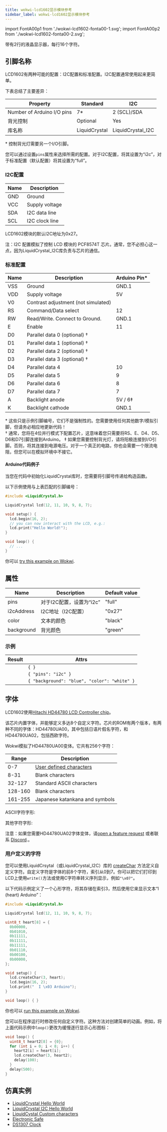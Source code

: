 ```yaml
---
title: wokwi-lcd1602显示模块参考
sidebar_label: wokwi-lcd1602显示模块参考
---
```


import FontA00p1 from './wokwi-lcd1602-fonta00-1.svg';
import FontA00p2 from './wokwi-lcd1602-fonta00-2.svg';

带有2行的液晶显示器，每行16个字符。

<wokwi-lcd1602 text=" wokwi-lcd1602" />

## 引脚名称

LCD1602有两种可能的配置：I2C配置和标准配置。I2C配置通常使用起来更简单。

下表总结了主要差异：

| Property                   | Standard      | I2C               |
| -------------------------- | ------------- | ----------------- |
| Number of Arduino I/O pins | 7\*           | 2 (SCL)/SDA       |
| 背光控制                   | Optional      | Yes               |
| 库名称                     | LiquidCrystal | LiquidCrystal_I2C |

\* 控制背光灯需要另一个I/O引脚。

您可以通过设置`pins`属性来选择所需的配置。对于I2C配置，将其设置为“i2c”，对于标准配置（默认配置）将其设置为“full”。

### I2C配置

| Name | Description    |
| ---- | -------------- |
| GND  | Ground         |
| VCC  | Supply voltage |
| SDA  | I2C data line  |
| SCL  | I2C clock line |

LCD1602模块的默认I2C地址为0x27。

注：I2C 配置模拟了控制 LCD 模块的 PCF8574T 芯片。通常，您不必担心这一点，因为LiquidCrystal_I2C库负责与芯片的通信。

### 标准配置

| Name | Description                         | Arduino Pin\* |
| ---- | ----------------------------------- | ------------- |
| VSS  | Ground                              | GND.1         |
| VDD  | Supply voltage                      | 5V            |
| V0   | Contrast adjustment (not simulated) |               |
| RS   | Command/Data select                 | 12            |
| RW   | Read/Write. Connect to Ground.      | GND.1         |
| E    | Enable                              | 11            |
| D0   | Parallel data 0 (optional) †        |               |
| D1   | Parallel data 1 (optional) †        |               |
| D2   | Parallel data 2 (optional) †        |               |
| D3   | Parallel data 3 (optional) †        |               |
| D4   | Parallel data 4                     | 10            |
| D5   | Parallel data 5                     | 9             |
| D6   | Parallel data 6                     | 8             |
| D7   | Parallel data 7                     | 7             |
| A    | Backlight anode                     | 5V / 6‡       |
| K    | Backlight cathode                   | GND.1         |

\* 这些只是示例引脚编号，它们不是强制性的。您需要使用任何其他数字/模拟引脚，但请务必相应地更新代码！  
† 通常，您将在4位并行模式下配置芯片，这意味着您只需要将RS、E、D4、D5、D6和D7引脚连接到Arduino。 
‡ 如果您需要控制背光灯，请将阳极连接到I/O引脚。否则，将其连接到电源电压。对于一个真正的电路，你也会需要一个限流电阻，但您可以在模拟环境中不接它。

#### Arduino代码例子

当您在代码中初始化LiquidCrystal库时，您需要将引脚号传递给构造函数。

以下示例使用与上表匹配的引脚编号：

```cpp
#include <LiquidCrystal.h>

LiquidCrystal lcd(12, 11, 10, 9, 8, 7);

void setup() {
  lcd.begin(16, 2);
  // you can now interact with the LCD, e.g.:
  lcd.print("Hello World!");
}

void loop() {
  // ...
}
```

你可以 [try this example on Wokwi](https://wokwi.com/projects/294342288335700490).

## 属性

| Name       | Description              | Default value |
| ---------- | ------------------------ | ------------- |
| pins       | 对于I2C配置，设置为“i2c” | "full"        |
| i2cAddress | I2C地址（I2C配置）       | "0x27"        |
| color      | 文本的颜色               | "black"       |
| background | 背光颜色                 | "green"       |

### 示例

| Result                                                                | Attrs                                        |
| --------------------------------------------------------------------- | -------------------------------------------- |
| <wokwi-lcd1602 text="Hello World!" />                                 | `{ }`                                        |
| <wokwi-lcd1602 text="Hello World!" pins="i2c" />                      | `{ "pins": "i2c" }`                          |
| <wokwi-lcd1602 background="blue" color="white" text="Hello World!" /> | `{ "background": "blue", "color": "white" }` |

## 字体

LCD1602使用[Hitachi HD44780 LCD Controller chip](https://en.wikipedia.org/wiki/Hitachi_HD44780_LCD_controller)。

该芯片内置字体，并能够定义多达8个自定义字符。芯片的ROM有两个版本，有两种不同的字体：HD44780UA00，其中包括日语片假名字符，和HD44780UA02，包括西欧字符。

Wokwi模拟了HD44780UA00变体。它共有256个字符：

| Range   | Description                                         |
| ------- | --------------------------------------------------- |
| 0-7     | [User defined characters](#user-defined-characters) |
| 8-31    | Blank characters                                    |
| 32-127  | Standard ASCII characters                           |
| 128-160 | Blank characters                                    |
| 161-255 | Japanese katankana and symbols                      |

ASCII字符字形:

<FontA00p1 className="svg-font-table" />

其他字符字形:

<FontA00p2 className="svg-font-table"  />

注意：如果您需要HD44780UA02字体变体，请[open a feature request](https://github.com/wokwi/wokwi-features/issues/new) 或者联系 [Discord](https://wokwi.com/discord).。

### 用户定义的字符

您可以使用LiquidCrsytal（或LiquidCrystal_I2C）库的 [createChar](https://www.arduino.cc/en/Reference/LiquidCrystalCreateChar) 方法定义自定义字符。自定义字符是字体的前8个字符，索引从0到7。你可以把它们打印到LCD上使用`write()`方法或使用C字符串转义序列显示，例如`"\x07"`。

以下代码示例定义了一个心形字符，将其存储在索引3，然后使用它来显示文本“I (heart) Arduino”：

```cpp
#include <LiquidCrystal.h>

LiquidCrystal lcd(12, 11, 10, 9, 8, 7);

uint8_t heart[8] = {
  0b00000,
  0b01010,
  0b11111,
  0b11111,
  0b11111,
  0b01110,
  0b00100,
  0b00000,
};

void setup() {
  lcd.createChar(3, heart);
  lcd.begin(16, 2);
  lcd.print("  I \x03 Arduino");
}

void loop() { }
```

你也可以 [run this example on Wokwi](https://wokwi.com/projects/294395602645549578).

您可以在程序运行时修改任何自定义字符。这种方法对创建简单的动画。例如，将上面代码示例中`loop()`更改为缓慢逐行显示心形图标：

```cpp
void loop() {
  uint8_t heart2[8] = {0};
  for (int i = 0; i < 8; i++) {
    heart2[i] = heart[i];
    lcd.createChar(3, heart2);
    delay(100);
  }
  delay(500);
}
```

## 仿真实例

- [LiquidCrystal Hello World](https://wokwi.com/projects/294342288335700490)
- [LiquidCrystal I2C Hello World](https://wokwi.com/arduino/libraries/LiquidCrystal_I2C/HelloWorld)
- [LiquidCystal Custom characters](https://wokwi.com/projects/294395602645549578)
- [Electronic Safe](https://wokwi.com/arduino/libraries/demo/electronic-safe)
- [DS1307 Clock](https://wokwi.com/projects/298783436806554120)
